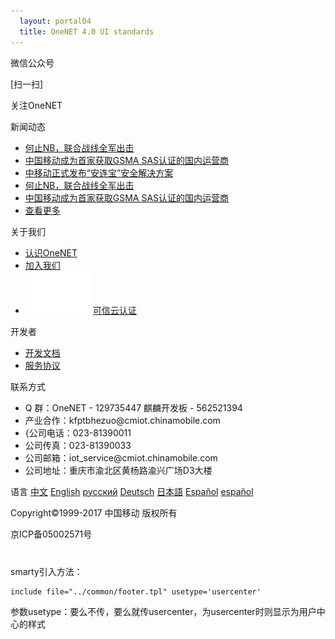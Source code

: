 ```yaml
---
  layout: portal04
  title: OneNET 4.0 UI standards
---
```

<div class="footer">
    <div class="footer-body">
        <div class="footer-body-content">
            <div class="footer-body-content-qrcode">
                <span class="footer-body-content-title">微信公众号</span>
                <div class="footer-b-c-b">
                    <p class="footer-b-c-b-r-p">[扫一扫]</p>
                    <p class="footer-b-c-b-r-p">关注OneNET</p>
                    <div class="footer-b-c-b-r"></div>
                </div>
            </div>
            <div class="footer-body-content-news">
                <span class="footer-body-content-title">新闻动态</span>
                <div class="footer-b-c-b">
                    <ul class="footer-b-c-u">
                        <li class="footer-b-c-u-l">
                            <a href="#">何止NB，联合战线全军出击</a>
                        </li>
                        <li class="footer-b-c-u-l">
                            <a href="#">中国移动成为首家获取GSMA SAS认证的国内运营商</a>
                        </li>
                        <li class="footer-b-c-u-l">
                            <a href="#">中移动正式发布“安连宝”安全解决方案</a>
                        </li>
                        <li class="footer-b-c-u-l">
                            <a href="#">何止NB，联合战线全军出击</a>
                        </li>
                        <li class="footer-b-c-u-l">
                            <a href="#">中国移动成为首家获取GSMA SAS认证的国内运营商</a>
                        </li>
                        <li class="footer-b-c-u-l">
                            <a class="news-more" href="#">查看更多</a>
                        </li>
                    </ul>
                </div>
            </div>
            <div class="footer-body-content-about">
                <span class="footer-body-content-title">关于我们</span>
                <div class="footer-b-c-b">
                    <ul class="footer-b-c-u">
                        <li class="footer-b-c-u-l">
                            <a href="#">认识OneNET</a>
                        </li>
                        <li class="footer-b-c-u-l">
                            <a target="_blank" href="http://iotchinamobile.zhiye.com/social?r=-1&p=&c=&d=&k=%E5%BC%80%E6%94%BE%E5%B9%B3%E5%8F%B0%E9%83%A8">加入我们</a>
                        </li>
                        <li class="footer-b-c-u-l">
                            <a href="#"><img src="resource/file/footer-cloud.svg" class="footer-b-c-u-l-i"/>可信云认证</a>
                        </li>
                    </ul>
                </div>
            </div>
            <div class="footer-body-content-developer">
                <span class="footer-body-content-title">开发者</span>
                <div class="footer-b-c-b">
                    <ul class="footer-b-c-u">
                        <li class="footer-b-c-u-l">
                            <a href="#">开发文档</a>
                        </li>
                        <li class="footer-b-c-u-l">
                            <a href="#">服务协议</a>
                        </li>
                    </ul>
                </div>
            </div>
            <div class="footer-body-content-contact">
                <span class="footer-body-content-title">联系方式</span>
                <div class="footer-b-c-b">
                    <ul class="footer-b-c-u">
                        <li class="footer-b-c-u-l">
                            <span>Q 群：OneNET - 129735447    麒麟开发板 - 562521394</span>
                        </li>
                        <li class="footer-b-c-u-l">
                            <span>产业合作：kfptbhezuo@cmiot.chinamobile.com</span>
                        </li>
                        <li class="footer-b-c-u-l">
                            <span>{公司电话：023-81390011</span>
                        </li>
                        <li class="footer-b-c-u-l">
                            <span>公司传真：023-81390033</span>
                        </li>
                        <li class="footer-b-c-u-l">
                            <span>公司邮箱：iot_service@cmiot.chinamobile.com</span>
                        </li>
                        <li class="footer-b-c-u-l">
                            <span>公司地址：重庆市渝北区黄杨路渝兴广场D3大楼</span>
                        </li>
                    </ul>
                </div>
            </div>
        </div>
        <div class="footer-body-lang">
            <div class="footer-body-lang-icon"></div>
            <span>语言</span>
            <a href="#">中文</a>
            <a href="#">English</a>
            <a href="#">русский</a>
            <a href="#">Deutsch</a>
            <a href="#">日本語</a>
            <a href="#">Español</a>
            <a href="#">español</a>                            
        </div>
        <div class="footer-body-copyright">
            <p>Copyright©1999-2017 中国移动 版权所有</p> 
            <p>京ICP备05002571号</p>
        </div>
    </div>
</div>
<p style="margin-top: 40px;">smarty引入方法：</p>
<pre><code class="lang-js hljs html"><span class="hljs-comment">include file="../common/footer.tpl" usetype='usercenter'</span></code></pre>
<p>参数usetype：要么不传，要么就传usercenter，为usercenter时则显示为用户中心的样式</p>